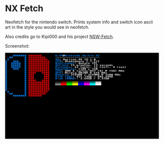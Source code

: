 # NX Fetch

Neofetch for the nintendo switch. Prints system info and switch icon ascii art in the style you would see in neofetch.

Also credits go to Kipi000 and his project [NSW-Fetch](https://github.com/Kipi000/NSW-Fetch).

Screenshot:

![Screenshot](screen.jpg)